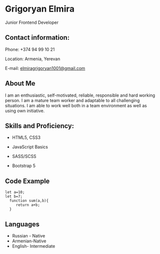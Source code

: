 # Grigoryan Elmira

Junior Frontend Developer

## Contact information:

Phone: +374 94 99 10 21

Location: Armenia, Yerevan

E-mail: elmiragrigoryan1001@gmail.com

## About Me

I am an enthusiastic, self-motivated, reliable, responsible and hard working person. I am a mature team worker and adaptable to all challenging situations. I am able to work well both in a team environment as well as using own initiative. 

## Skills and Proficiency:
* HTML5, CSS3

* JavaScript Basics

* SASS/SCSS
  
* Bootstrap 5

## Code Example

```
let a=10;
let b=7;
  function sum(a,b){
     return a+b;
  }
```

## Languages
 * Russian - Native
* Armenian-Native
* English-  Intermediate
